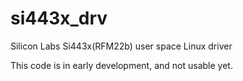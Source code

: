 # si443x_drv
Silicon Labs Si443x(RFM22b) user space Linux driver

This code is in early development, and not usable yet.
